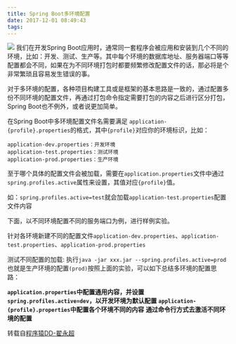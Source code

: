 ```yaml
---
title: Spring Boot多环境配置
date: 2017-12-01 08:49:43
tags:
---
```

![](http://s1.wailian.download/2018/01/18/30861ad3a953b85edb424fe6dcf4e3198bdeaf28884b8-7xLVBN_fw658.jpg)
我们在开发Spring Boot应用时，通常同一套程序会被应用和安装到几个不同的环境，比如：开发、测试、生产等。其中每个环境的数据库地址、服务器端口等等配置都会不同，如果在为不同环境打包时都要频繁修改配置文件的话，那必将是个非常繁琐且容易发生错误的事。


对于多环境的配置，各种项目构建工具或是框架的基本思路是一致的，通过配置多份不同环境的配置文件，再通过打包命令指定需要打包的内容之后进行区分打包，Spring Boot也不例外，或者说更加简单。


在Spring Boot中多环境配置文件名需要满足 `application-{profile}.properties`的格式，其中`{profile}`对应你的环境标识，比如：

```
application-dev.properties：开发环境 
application-test.properties：测试环境 
application-prod.properties：生产环境
```

至于哪个具体的配置文件会被加载，需要在`application.properties`文件中通过`spring.profiles.active`属性来设置，其值对应`{profile}`值。

如：`spring.profiles.active=test`就会加载`application-test.properties`配置文件内容

下面，以不同环境配置不同的服务端口为例，进行样例实验。

针对各环境新建不同的配置文件`application-dev.properties`、`application-test.properties`、`application-prod.properties`

测试不同配置的加载: 
执行```java -jar xxx.jar --spring.profiles.active=prod```也就是生产环境的配置`(prod)`按照上面的实验，可以如下总结多环境的配置思路：

**`application.properties`中配置通用内容，并设置`spring.profiles.active=dev`，以开发环境为默认配置**
**`application-{profile}.properties`中配置各个环境不同的内容**
**通过命令行方式去激活不同环境的配置**

转载自[程序猿DD-翟永超](http://blog.didispace.com/springbootproperties/)
